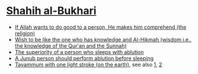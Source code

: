# [Shahih al-Bukhari](https://sunnah.com/bukhari)

* [If Allah wants to do good to a person, He makes him comprehend (the religion)](https://sunnah.com/bukhari/3/13)
* [Wish to be like the one who has knowledge and Al-Hikmah (wisdom i.e., the knowledge of the Qur'an and the Sunnah)](https://sunnah.com/bukhari/3/15)
* [The superiority of a person who sleeps with ablution](https://sunnah.com/bukhari/4/114)
* [A Junub person should perform ablution before sleeping](https://sunnah.com/bukhari/5/40-42)
* [Tayammum with one light stroke (on the earth)](https://sunnah.com/bukhari/7/14), see also [1](https://www.youtube.com/watch?v=sBlAa5QaMwY), [2](https://www.youtube.com/watch?v=qPGyLq8kUyo)
